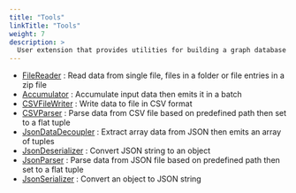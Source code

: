 ```yaml
---
title: "Tools"
linkTitle: "Tools"
weight: 7
description: >
  User extension that provides utilities for building a graph database related Flogo application
---
```


* [FileReader](https://github.com/TIBCOSoftware/labs-graphbuilder-contrib/blob/master/tools/trigger/filesreader/)
	: Read data from single file, files in a folder or file entries in a zip file
* [Accumulator](https://github.com/TIBCOSoftware/labs-graphbuilder-contrib/blob/master/tools/activity/accumulator/)
	: Accumulate input data then emits it in a batch
* [CSVFileWriter](https://github.com/TIBCOSoftware/labs-graphbuilder-contrib/blob/master/tools/activity/csvfilewriter/)
	: Write data to file in CSV format
* [CSVParser](https://github.com/TIBCOSoftware/labs-graphbuilder-contrib/blob/master/tools/activity/csvparser/)
	: Parse data from CSV file based on predefined path then set to a flat tuple
* [JsonDataDecoupler](https://github.com/TIBCOSoftware/labs-graphbuilder-contrib/blob/master/tools/activity/jsondatadecoupler/)
	: Extract array data from JSON then emits an array of tuples
* [JsonDeserializer](https://github.com/TIBCOSoftware/labs-graphbuilder-contrib/blob/master/tools/activity/jsondeserializer/)
	: Convert JSON string to an object
* [JsonParser](https://github.com/TIBCOSoftware/labs-graphbuilder-contrib/blob/master/tools/activity/jsonparser/)
	: Parse data from JSON file based on predefined path then set to a flat tuple
* [JsonSerializer](https://github.com/TIBCOSoftware/labs-graphbuilder-contrib/blob/master/tools/activity/jsonserializer/)
	: Convert an object to JSON string
